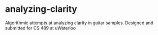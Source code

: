 # analyzing-clarity
Algorithmic attempts at analyzing clarity in guitar samples. Designed and submitted for CS 489 at uWaterloo
